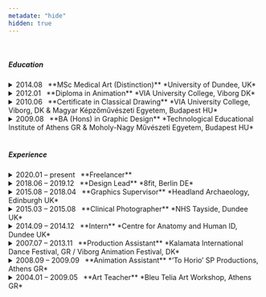 ```yaml
---
metadate: "hide"
hidden: true
---
```


<br>

##### Education

<details>
<summary markdown="span">
2014.08  **MSc Medical Art (Distinction)** *University of Dundee, UK*
</summary>
This institution provided me with a first-hand education on human anatomy, dissection and their further applications to creating visual and plastic works of art for educational and informative purposes. 
</details>
<details>
<summary markdown="span">
2012.01  **Diploma in Animation** *VIA University College, Viborg DK*
</summary>
I learned the fundamentals of 2d and 3d animation both in digital and analog media.
</details>
<details>
<summary markdown="span">
2010.06  **Certificate in Classical Drawing** *VIA University College, Viborg, DK & Magyar Képzőművészeti Egyetem, Budapest HU*
</summary>
In this intense course I refined my draughtmanship and developed a constructive approach to drawing and painting.
</details>
<details>
<summary markdown="span">
2009.08  **BA (Hons) in Graphic Design** *Technological Educational Institute of Athens GR & Moholy-Nagy Művészeti Egyetem, Budapest HU*
</summary>
My fundamental education in all the basic aspects of traditional graphic design, from layout and typesetting to marketing and advertising, including an introduction to animation.
</details>

<br>

##### Experience

<details>
<summary markdown="span">
2020.01 – present  **Freelancer**
</summary>
</details>

<details>
<summary markdown="span">
2018.06 – 2019.12  **Design Lead** *8fit, Berlin DE*
</summary>
As a member of the Creative team during considerable internal restructuring I took it upon myself to ensure that the department ran smoothly and met it's objectives. I established and streamlined brand guidelines, deployed and optimized an agency-like creative framework, researched and conceptualised marketing campaigns, produced still and animated assets for multiple channels and optimised them for performance marketing.
</details>


<details>
<summary markdown="span">
2015.08 – 2018.04  **Graphics Supervisor** *Headland Archaeology, Edinburgh UK*
</summary>
I played a vital role in the department's transition to automated workflows for illustration assembly which freed up the designers' time and created capacity for handling impending large scale projects. Additional responsibilities were brand championship, visualisation and analysis of big data, typesetting and print prep for publications, illustration for advertising and publications, studio photography and photogrammetric 3D modelling of finds and remains.
</details>


<details>
<summary markdown="span">
2015.03 – 2015.08  **Clinical Photographer** *NHS Tayside, Dundee UK*
</summary>
I introduced my colleagues to automated workflows and managed to clear the department's backlog within three months of taking up the post.
In my day-to-day I was responsible to interact with patients and protecting members of vulnerable groups respectfully for studio, surgical theatre and ward photography. Additional responsibilities were database management, quality control and safekeeping of sensitive information, color correction, batch editing and printing. 
</details>


<details>
<summary markdown="span">
2014.09 – 2014.12  **Intern** *Centre for Anatomy and Human ID, Dundee UK*
</summary>
In restructuring the course I contributed feedback compiled from past years' students' experience that had an impact in designing a more streamlined syllabus. I was creating visual educational material related to anatomy and demonstrating techniques to students, providing feedback and support;
while also preparing artwork for printing and exhibition and researching 3d printing applications;
</details>


<details>
<summary markdown="span">
2007.07 – 2013.11  **Production Assistant** *Kalamata International Dance Festival, GR / Viborg Animation Festival, DK*
</summary>
I was part of a team that managed to accommodate a very ambitious staging by a world-class dance company in a venue totally lacking in any amenities without compromising the integrity of the performance. My day-to-day was supporting visiting artists throughout their daily schedule and mediating their communications with the production teams while ensuring that allocated events were being prepared for according to schedule.
</details>


<details>
<summary markdown="span">
2008.09 – 2009.09  **Animation Assistant** *‘To Horio’ SP Productions, Athens GR*
</summary>
Part of a three strong core team, we completed pre-production and principal photography for a 15' stop-motion film within a working year.
I was researching subject matter, plans and concept art, then building sets in the correct scale and planning camera movement and supplementary animation;
</details>


<details>
<summary markdown="span">
2004.01 – 2009.05  **Art Teacher** *Bleu Telia Art Workshop, Athens GR*
</summary>
My first working experience was teaching groups of children for the travelling museum exhibition "Matisse–Picasso" curated by the Centre Pompidou.
I then went on to teaching the fundamentals of expression through the elements of art to students aged 5–18 keeping students engaged and enthusiasctic for the duration of 3 hour classes.
</details>